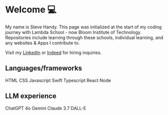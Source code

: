 # Welcome 💻

My name is Steve Handy. This page was initialized at the start of my coding journey with Lambda School - now Bloom Institute of Technology. Repositories include learning through these schools, individual learning, and any websites & Apps I contribute to.

Visit my [LinkedIn](www.linkedin.com/in/k1nghandy) or [Indeed](https://profile.indeed.com/p/stephenh-uaweqfx) for hiring inquiries.

## Languages/frameworks
  HTML
  CSS
  Javascript
  Swift
  Typescript
  React
  Node

## LLM experience
  ChatGPT 4o
  Gemini
  Claude 3.7
  DALL-E
